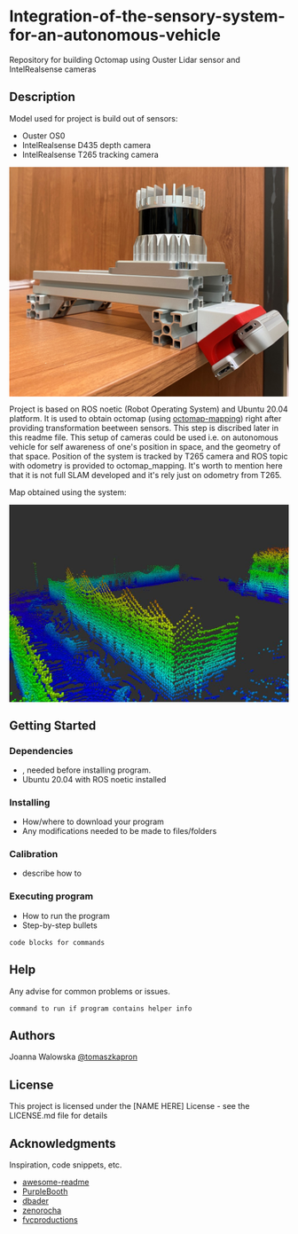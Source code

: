 # Integration-of-the-sensory-system-for-an-autonomous-vehicle
Repository for building Octomap using Ouster Lidar sensor and IntelRealsense cameras

## Description
Model used for project is build out of sensors:
* Ouster OS0
* IntelRealsense D435 depth camera
* IntelRealsense T265 tracking camera
<p align="center">
  <img src="model.JPG" width="650" img align="center">
</p>

Project is based on ROS noetic (Robot Operating System) and Ubuntu 20.04 platform. It is used to obtain octomap (using [octomap-mapping](https://github.com/OctoMap/octomap_mapping)) right after providing transformation beetween sensors. This step is discribed later in this readme file. This setup of cameras could be used i.e. on autonomous vehicle for self awareness of one's position in space, and the geometry of that space. Position of the system is tracked by T265 camera and ROS topic with odometry is provided to octomap_mapping. It's worth to mention here that it is not full SLAM developed and it's rely just on odometry from T265.

Map obtained using the system:
<p align="center">
  <img src="mapa.JPG" width="650" img align="center">
</p>

## Getting Started

### Dependencies

* , needed before installing program.
* Ubuntu 20.04 with ROS noetic installed

### Installing

* How/where to download your program
* Any modifications needed to be made to files/folders

### Calibration

* describe how to 

### Executing program

* How to run the program
* Step-by-step bullets
```
code blocks for commands
```

## Help

Any advise for common problems or issues.
```
command to run if program contains helper info
```

## Authors

Joanna Walowska 
[@tomaszkapron](https://github.com/tomaszkapron)

## License

This project is licensed under the [NAME HERE] License - see the LICENSE.md file for details

## Acknowledgments

Inspiration, code snippets, etc.
* [awesome-readme](https://github.com/matiassingers/awesome-readme)
* [PurpleBooth](https://gist.github.com/PurpleBooth/109311bb0361f32d87a2)
* [dbader](https://github.com/dbader/readme-template)
* [zenorocha](https://gist.github.com/zenorocha/4526327)
* [fvcproductions](https://gist.github.com/fvcproductions/1bfc2d4aecb01a834b46)
